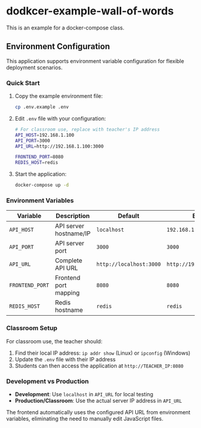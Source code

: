 # dodkcer-example-wall-of-words
This is an example for a docker-compose class.

## Environment Configuration

This application supports environment variable configuration for flexible deployment scenarios.

### Quick Start

1. Copy the example environment file:
   ```bash
   cp .env.example .env
   ```

2. Edit `.env` file with your configuration:
   ```bash
   # For classroom use, replace with teacher's IP address
   API_HOST=192.168.1.100
   API_PORT=3000
   API_URL=http://192.168.1.100:3000
   
   FRONTEND_PORT=8080
   REDIS_HOST=redis
   ```

3. Start the application:
   ```bash
   docker-compose up -d
   ```

### Environment Variables

| Variable | Description | Default | Example |
|----------|-------------|---------|---------|
| `API_HOST` | API server hostname/IP | `localhost` | `192.168.1.100` |
| `API_PORT` | API server port | `3000` | `3000` |
| `API_URL` | Complete API URL | `http://localhost:3000` | `http://192.168.1.100:3000` |
| `FRONTEND_PORT` | Frontend port mapping | `8080` | `8080` |
| `REDIS_HOST` | Redis hostname | `redis` | `redis` |

### Classroom Setup

For classroom use, the teacher should:
1. Find their local IP address: `ip addr show` (Linux) or `ipconfig` (Windows)
2. Update the `.env` file with their IP address
3. Students can then access the application at `http://TEACHER_IP:8080`

### Development vs Production

- **Development**: Use `localhost` in `API_URL` for local testing
- **Production/Classroom**: Use the actual server IP address in `API_URL`

The frontend automatically uses the configured API URL from environment variables, eliminating the need to manually edit JavaScript files.
